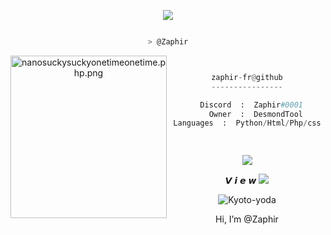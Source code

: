 <center>
	<p align="middle">
<img src="https://raw.githubusercontent.com/zaphir-fr/zaphir-fr/main/img/giphy.gif" data-canonical-src="[https://i.imgur.com/i3r2p1b.gif?noredirect](https://raw.githubusercontent.com/zaphir-fr/zaphir-fr/main/img/giphy.gif)" style="max-width: 100%;">
<p align="middle">

```bash

> @Zaphir

```
<img src="https://raw.githubusercontent.com/zaphir-fr/zaphir-fr/main/img/pfp.jpg" align="left" src="https://i.pinimg.com/originals/96/a0/fc/96a0fce84427fedab035cc02f68332a3.jpg" alt="nanosuckysuckyonetimeonetime.php.png" width="250" height="260">

```py


zaphir-fr@github
----------------

  Discord  :  Zaphir#0001
    Owner  :  DesmondTool
Languages  :  Python/Html/Php/css

  
```
<div>
 <a href="https://discord.gg/vht46Ctmf2" target="_blank"><img src="https://img.shields.io/badge/Discord-server-informational" target="_blank"></a>
	<div>
	
𝙑 𝙞 𝙚 𝙬 <img src="https://profile-counter.glitch.me/%7Bzaphir-fr%7D/count.svg" style="max-width: 100%;">






<p align="center"><img align="center" alt="Kyoto-yoda" src="https://cdn.discordapp.com/emojis/950727290621415514.gif?size=40">  
<p align="center"> Hi, I’m @Zaphir


